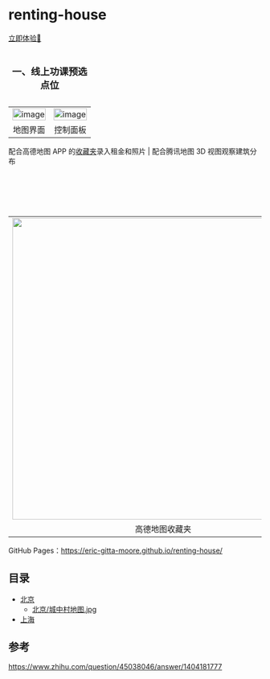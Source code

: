 # renting-house

[立即体验🚀](https://eric-gitta-moore.github.io/renting-house/上海)

<!--<img width="1920" alt="image" src="https://github.com/user-attachments/assets/705217c6-d43f-46fb-a7d5-4d3015a809d3" />-->

<table>
  <caption><h3>一、线上功课预选点位</h3></caption>
  <tr>
    <td><img width="100%" alt="image" src="https://github.com/user-attachments/assets/e15814ab-bfd5-43fd-bdcb-9829eb3f1401" /></td>
    <td><img width="100%" alt="image" src="https://github.com/user-attachments/assets/e6945654-40fc-4fdf-9f06-1dea7b34ef0c" /></td>
  </tr>
  <tr align="center">
    <td>地图界面</td>
    <td>控制面板</td>
  </tr>
</table>

配合高德地图 APP 的[收藏夹](https://www.zhihu.com/question/21013840/answer/2243397920)录入租金和照片 | 配合腾讯地图 3D 视图观察建筑分布

<table>
  <caption><h3>二、线下看房收集数据</h3></caption>
  <tr align="center">
    <td><img height="600px" src="https://github.com/user-attachments/assets/d380806e-85ce-4b5a-b42a-427de6aaca25" /></td>
    <td><img height="600px" src="https://github.com/user-attachments/assets/5bebe7b4-022e-44da-a444-2126b256d466" /></td>
  </tr>
  <tr align="center">
    <td>高德地图收藏夹</td>
    <td>腾讯地图 3D 看建筑</td>
  </tr>
</table>


GitHub Pages：https://eric-gitta-moore.github.io/renting-house/

## 目录
- [北京](北京)
  - [北京/城中村地图.jpg](北京/城中村地图.jpg)
- [上海](上海)

## 参考
https://www.zhihu.com/question/45038046/answer/1404181777
